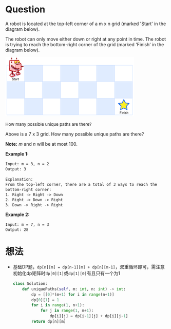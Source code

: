 # Question
A robot is located at the top-left corner of a m x n grid (marked 'Start' in the diagram below).

The robot can only move either down or right at any point in time. The robot is trying to reach the bottom-right corner of the grid (marked 'Finish' in the diagram below).

![avatar](robot_maze.png)

<font size=2>How many possible unique paths are there?</font>


Above is a 7 x 3 grid. How many possible unique paths are there?

**Note:** *m* and *n* will be at most 100.

**Example 1:**

    Input: m = 3, n = 2
    Output: 3
    
    Explanation:
    From the top-left corner, there are a total of 3 ways to reach the bottom-right corner:
    1. Right -> Right -> Down
    2. Right -> Down -> Right
    3. Down -> Right -> Right

**Example 2:**

    Input: m = 7, n = 3
    Output: 28

# 想法
* 基础DP题，`dp[n][m] = dp[n-1][m] + dp[n][m-1]`，双重循环即可，需注意初始化dp矩阵时`dp[0][1]`或`dp[1][0]`有且只有一个为1
    
    ```python
    class Solution:
        def uniquePaths(self, m: int, n: int) -> int:
            dp = [[0]*(m+1) for i in range(n+1)]
            dp[0][1] = 1
            for i in range(1, n+1):
                for j in range(1, m+1):
                    dp[i][j] = dp[i-1][j] + dp[i][j-1]
            return dp[n][m]
    ```